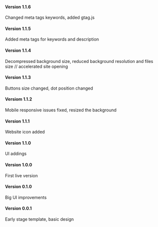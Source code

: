 #### Version 1.1.6

Changed meta tags keywords, added gtag.js

#### Version 1.1.5

Added meta tags for keywords and description

#### Version 1.1.4

Decompressed background size, reduced background resolution and files size // accelerated site opening

#### Version 1.1.3

Buttons size changed, dot position changed

#### Versiom 1.1.2

Mobile responsive issues fixed, resized the background

#### Version 1.1.1

Website icon added

#### Version 1.1.0

UI addings

#### Version 1.0.0

First live version

#### Version 0.1.0

Big UI improvements

#### Version 0.0.1

Early stage template, basic design